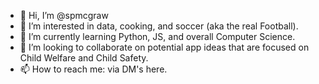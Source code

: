 - 👋 Hi, I’m @spmcgraw
- 👀 I’m interested in data, cooking, and soccer (aka the real Football).
- 🌱 I’m currently learning Python, JS, and overall Computer Science.
- 💞️ I’m looking to collaborate on potential app ideas that are focused on Child Welfare and Child Safety.
- 📫 How to reach me: via DM's here.


